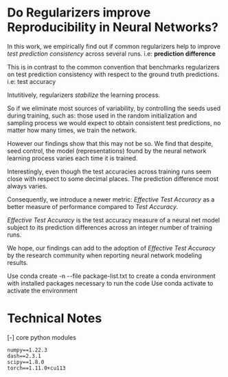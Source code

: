 # Do Regularizers improve Reproducibility in Neural Networks?

In this work, we empirically find out if common regularizers help to improve
*test prediction consistency* across several runs. i.e: **prediction difference**

This is in contrast to the common convention that benchmarks regularizers on 
test prediction consistency with respect to the ground truth predictions. i.e: test accuracy

Intutitively, regularizers *stabilize* the learning process. 

So if we eliminate most sources of variability, 
by controlling the seeds used during training, 
such as: those used in the random initialization and sampling process
we would expect to obtain consistent test predictions, no matter how many times, we train the network.

However our findings show that this may not be so. 
We find that despite, seed control, the model (representations) found by the neural network learning process varies each time it is trained.

Interestingly, even though the test accuracies across training runs seem close with respect to some decimal places. The prediction difference most always varies.

Consequently, we introduce a newer metric: *Effective Test Accuracy* as a better measure of performance compared to *Test Accuracy*.

*Effective Test Accuracy*  is the test accuracy measure of a neural net model subject to its prediction differences across an integer number of training runs.

We hope, our findings can add to the adoption of *Effective Test Accuracy* by the research community when reporting neural network modeling results.

Use conda create -n <name of env> --file package-list.txt to create a conda environment with installed packages necessary to run the code
Use conda activate <name of env> to activate the environment


# Technical Notes

[-] core python modules 
```
numpy==1.22.3
dash==2.3.1
scipy==1.8.0
torch==1.11.0+cu113
```
